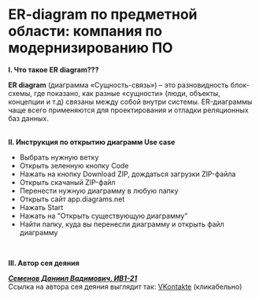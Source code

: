 <h1>ER-diagram по предметной области: компания по модернизированию ПО</h1> 

<p><b>I. Что такое ER diagram??? </b></p>
<b>ER diagram</b> (диаграмма «Сущность-связь») – это разновидность блок-схемы, где показано, как разные «сущности» (люди, объекты, концепции и т.д) связаны между собой внутри системы. ER-диаграммы чаще всего применяются для проектирования и отладки реляционных баз данных. <br>

<br>   
<p><b>II. Инструкция по открытию диаграмм Use case </b></p>
<ul>
  <li>Выбрать нужную ветку </li>
  <li>Открыть зеленную кнопку Code</li>
  <li>Нажать на кнопку Download ZIP, дождаться загрузки ZIP-файла</li>
  <li>Открыть скачаный ZIP-файл</li>
  <li>Перенести нужную диаграмму в любую папку</li>
  <li>Открыть сайт app.diagrams.net</li>
  <li>Нажать Start</li>
  <li>Нажать на "Открыть существующую диаграмму"</li>
  <li>Найти папку, куда вы перенесли диаграмму и открыть файл диаграмму</li></ul>
<br>   
<p><b>III. Автор сея деяния </b></p>
<b><i><u>Семенов Даниил Вадимович, ИВ1-21</u></i></b> <br>
Ссылка на автора сея деяния выглядит так:
<a href="https://vk.com/semendaniel">VKontakte</a> (кликабельно)
